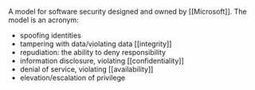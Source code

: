 A model for software security designed and owned by [[Microsoft]]. The model is an acronym:
- spoofing identities
- tampering with data/violating data [[integrity]]
- repudiation: the ability to deny responsibility
- information disclosure, violating [[confidentiality]]
- denial of service, violating [[availability]]
- elevation/escalation of privilege